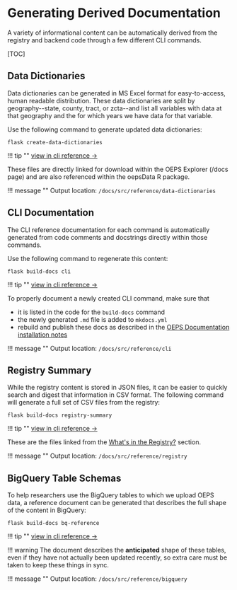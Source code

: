 # Generating Derived Documentation

A variety of informational content can be automatically derived from the registry and backend code through a few different CLI commands.

[TOC]

## Data Dictionaries

Data dictionaries can be generated in MS Excel format for easy-to-access, human readable distribution. These data dictionaries are split by geography--state, county, tract, or zcta--and list all variables with data at that geography and the for which years we have data for that variable.

Use the following command to generate updated data dictionaries:

```shell
flask create-data-dictionaries
```

!!! tip ""
    [view in cli reference &rarr;](../reference/cli/create-data-dictionaries.md)

These files are directly linked for download within the OEPS Explorer (/docs page) and are also referenced within the oepsData R package.

!!! message ""
    Output location: `/docs/src/reference/data-dictionaries`

## CLI Documentation

The CLI reference documentation for each command is automatically generated from code comments and docstrings directly within those commands.

Use the following command to regenerate this content:

```shell
flask build-docs cli
```

!!! tip ""
    [view in cli reference &rarr;](../reference/cli/build-docs.md)

To properly document a newly created CLI command, make sure that

- it is listed in the code for the `build-docs` command
- the newly generated `.md` file is added to `mkdocs.yml`
- rebuild and publish these docs as described in the [OEPS Documentation installation notes](./install.md#oeps-documentation)

!!! message ""
    Output location: `/docs/src/reference/cli`

## Registry Summary

While the registry content is stored in JSON files, it can be easier to quickly search and digest that information in CSV format. The following command will generate a full set of CSV files from the registry:

```shell
flask build-docs registry-summary
```

!!! tip ""
    [view in cli reference &rarr;](../reference/cli/build-docs.md)

These are the files linked from the [What's in the Registry?](../registry/index.md#whats-in-the-registry) section.

!!! message ""
    Output location: `/docs/src/reference/registry`

## BigQuery Table Schemas

To help researchers use the BigQuery tables to which we upload OEPS data, a reference document can be generated that describes the full shape of the content in BigQuery:

```shell
flask build-docs bq-reference
```

!!! tip ""
    [view in cli reference &rarr;](../reference/cli/build-docs.md)

!!! warning
    The document describes the **anticipated** shape of these tables, even if they have not actually been updated recently, so extra care must be taken to keep these things in sync.

!!! message ""
    Output location: `/docs/src/reference/bigquery`